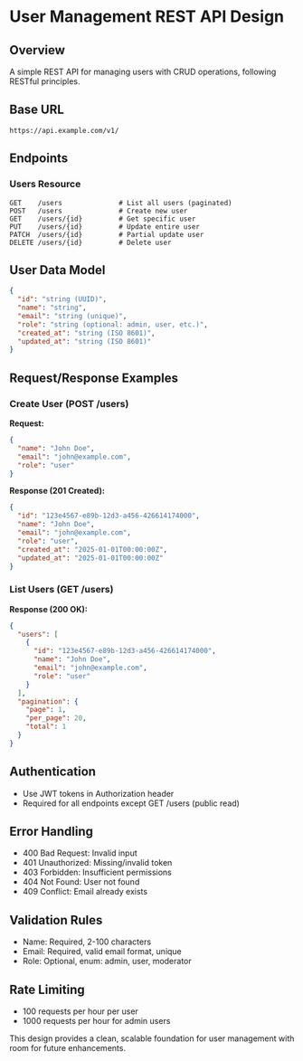 # User Management REST API Design

## Overview
A simple REST API for managing users with CRUD operations, following RESTful principles.

## Base URL
```
https://api.example.com/v1/
```

## Endpoints

### Users Resource
```
GET    /users              # List all users (paginated)
POST   /users              # Create new user
GET    /users/{id}         # Get specific user
PUT    /users/{id}         # Update entire user
PATCH  /users/{id}         # Partial update user
DELETE /users/{id}         # Delete user
```

## User Data Model
```json
{
  "id": "string (UUID)",
  "name": "string",
  "email": "string (unique)",
  "role": "string (optional: admin, user, etc.)",
  "created_at": "string (ISO 8601)",
  "updated_at": "string (ISO 8601)"
}
```

## Request/Response Examples

### Create User (POST /users)
**Request:**
```json
{
  "name": "John Doe",
  "email": "john@example.com",
  "role": "user"
}
```

**Response (201 Created):**
```json
{
  "id": "123e4567-e89b-12d3-a456-426614174000",
  "name": "John Doe",
  "email": "john@example.com",
  "role": "user",
  "created_at": "2025-01-01T00:00:00Z",
  "updated_at": "2025-01-01T00:00:00Z"
}
```

### List Users (GET /users)
**Response (200 OK):**
```json
{
  "users": [
    {
      "id": "123e4567-e89b-12d3-a456-426614174000",
      "name": "John Doe",
      "email": "john@example.com",
      "role": "user"
    }
  ],
  "pagination": {
    "page": 1,
    "per_page": 20,
    "total": 1
  }
}
```

## Authentication
- Use JWT tokens in Authorization header
- Required for all endpoints except GET /users (public read)

## Error Handling
- 400 Bad Request: Invalid input
- 401 Unauthorized: Missing/invalid token
- 403 Forbidden: Insufficient permissions
- 404 Not Found: User not found
- 409 Conflict: Email already exists

## Validation Rules
- Name: Required, 2-100 characters
- Email: Required, valid email format, unique
- Role: Optional, enum: admin, user, moderator

## Rate Limiting
- 100 requests per hour per user
- 1000 requests per hour for admin users

This design provides a clean, scalable foundation for user management with room for future enhancements.